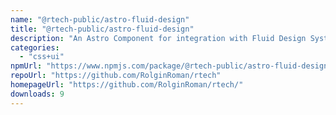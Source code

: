 ```yaml
---
name: "@rtech-public/astro-fluid-design"
title: "@rtech-public/astro-fluid-design"
description: "An Astro Component for integration with Fluid Design System [utopia]"
categories:
  - "css+ui"
npmUrl: "https://www.npmjs.com/package/@rtech-public/astro-fluid-design"
repoUrl: "https://github.com/RolginRoman/rtech"
homepageUrl: "https://github.com/RolginRoman/rtech/"
downloads: 9
---
```


